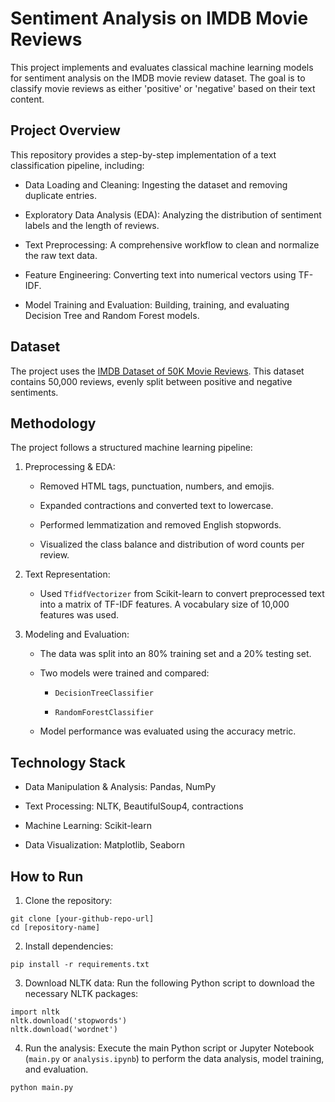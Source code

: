 # Sentiment Analysis on IMDB Movie Reviews
This project implements and evaluates classical machine learning models for sentiment analysis on the IMDB movie review dataset. The goal is to classify movie reviews as either 'positive' or 'negative' based on their text content.

## Project Overview
This repository provides a step-by-step implementation of a text classification pipeline, including:

  - Data Loading and Cleaning: Ingesting the dataset and removing duplicate entries.

  - Exploratory Data Analysis (EDA): Analyzing the distribution of sentiment labels and the length of reviews.

  - Text Preprocessing: A comprehensive workflow to clean and normalize the raw text data.

  - Feature Engineering: Converting text into numerical vectors using TF-IDF.

  - Model Training and Evaluation: Building, training, and evaluating Decision Tree and Random Forest models.

## Dataset
The project uses the [IMDB Dataset of 50K Movie Reviews](https://www.kaggle.com/datasets/lakshmi25npathi/imdb-dataset-of-50k-movie-reviews). This dataset contains 50,000 reviews, evenly split between positive and negative sentiments.

## Methodology
The project follows a structured machine learning pipeline:

1. Preprocessing & EDA: 
    - Removed HTML tags, punctuation, numbers, and emojis.
  
    - Expanded contractions and converted text to lowercase.
  
    - Performed lemmatization and removed English stopwords.
  
    - Visualized the class balance and distribution of word counts per review.

2. Text Representation:

    - Used `TfidfVectorizer` from Scikit-learn to convert preprocessed text into a matrix of TF-IDF features. A vocabulary size of 10,000 features was used.

3. Modeling and Evaluation:

    - The data was split into an 80% training set and a 20% testing set.

    - Two models were trained and compared:

        - `DecisionTreeClassifier`
        
        - `RandomForestClassifier`

    - Model performance was evaluated using the accuracy metric.

## Technology Stack
  - Data Manipulation & Analysis: Pandas, NumPy

  - Text Processing: NLTK, BeautifulSoup4, contractions

  - Machine Learning: Scikit-learn

  - Data Visualization: Matplotlib, Seaborn

## How to Run

1. Clone the repository:
```
git clone [your-github-repo-url]
cd [repository-name]
```

2. Install dependencies:
```
pip install -r requirements.txt
```

3. Download NLTK data:
Run the following Python script to download the necessary NLTK packages:
```
import nltk
nltk.download('stopwords')
nltk.download('wordnet')
```

4. Run the analysis:
Execute the main Python script or Jupyter Notebook (`main.py` or `analysis.ipynb`) to perform the data analysis, model training, and evaluation.
```
python main.py
```
